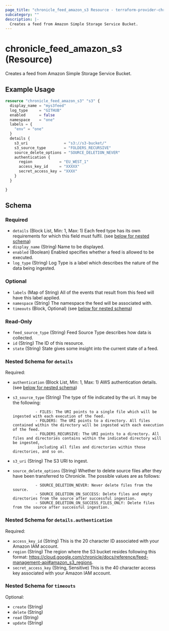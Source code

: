 ```yaml
---
page_title: "chronicle_feed_amazon_s3 Resource - terraform-provider-chronicle"
subcategory: ""
description: |-
  Creates a feed from Amazon Simple Storage Service Bucket.
---
```


# chronicle_feed_amazon_s3 (Resource)

Creates a feed from Amazon Simple Storage Service Bucket.

## Example Usage

```terraform
resource "chronicle_feed_amazon_s3" "s3" {
  display_name = "mys3feed"
  log_type     = "GITHUB"
  enabled      = false
  namespace    = "one"
  labels = {
    "env" = "one"
  }
  details {
    s3_uri                = "s3://s3-bucket/"
    s3_source_type        = "FOLDERS_RECURSIVE"
    source_delete_options = "SOURCE_DELETION_NEVER"
    authentication {
      region            = "EU_WEST_1"
      access_key_id     = "XXXXX"
      secret_access_key = "XXXX"
    }
  }

}
```

<!-- schema generated by tfplugindocs -->
## Schema

### Required

- `details` (Block List, Min: 1, Max: 1) Each feed type has its own requirements for which this field must fulfil. (see [below for nested schema](#nestedblock--details))
- `display_name` (String) Name to be displayed.
- `enabled` (Boolean) Enabled specifies whether a feed is allowed to be executed.
- `log_type` (String) Log Type is a label which describes the nature of the data being ingested.

### Optional

- `labels` (Map of String) All of the events that result from this feed will have this label applied.
- `namespace` (String) The namespace the feed will be associated with.
- `timeouts` (Block, Optional) (see [below for nested schema](#nestedblock--timeouts))

### Read-Only

- `feed_source_type` (String) Feed Source Type describes how data is collected.
- `id` (String) The ID of this resource.
- `state` (String) State gives some insight into the current state of a feed.

<a id="nestedblock--details"></a>
### Nested Schema for `details`

Required:

- `authentication` (Block List, Min: 1, Max: 1) AWS authentication details. (see [below for nested schema](#nestedblock--details--authentication))
- `s3_source_type` (String) The type of file indicated by the uri. It may be the following:

				- FILES: The URI points to a single file which will be ingested with each execution of the feed.
				- FOLDERS: The URI points to a directory. All files contained within the directory will be ingested with each execution of the feed.
				- FOLDERS_RECURSIVE: The URI points to a directory. All files and directories contains within the indicated directory will be ingested,
				 including all files and directories within those directories, and so on.
- `s3_uri` (String) The S3 URI to ingest.
- `source_delete_options` (String) Whether to delete source files after they have been transferred to Chronicle. The possible values are as follows:

				- SOURCE_DELETION_NEVER: Never delete files from the source.
				- SOURCE_DELETION_ON_SUCCESS: Delete files and empty directories from the source after successful ingestion.
				- SOURCE_DELETION_ON_SUCCESS_FILES_ONLY: Delete files from the source after successful ingestion.

<a id="nestedblock--details--authentication"></a>
### Nested Schema for `details.authentication`

Required:

- `access_key_id` (String) This is the 20 character ID associated with your Amazon IAM account.
- `region` (String) The region where the S3 bucket resides following this format: https://cloud.google.com/chronicle/docs/reference/feed-management-api#amazon_s3_regions.
- `secret_access_key` (String, Sensitive) This is the 40 character access key associated with your Amazon IAM account.



<a id="nestedblock--timeouts"></a>
### Nested Schema for `timeouts`

Optional:

- `create` (String)
- `delete` (String)
- `read` (String)
- `update` (String)
